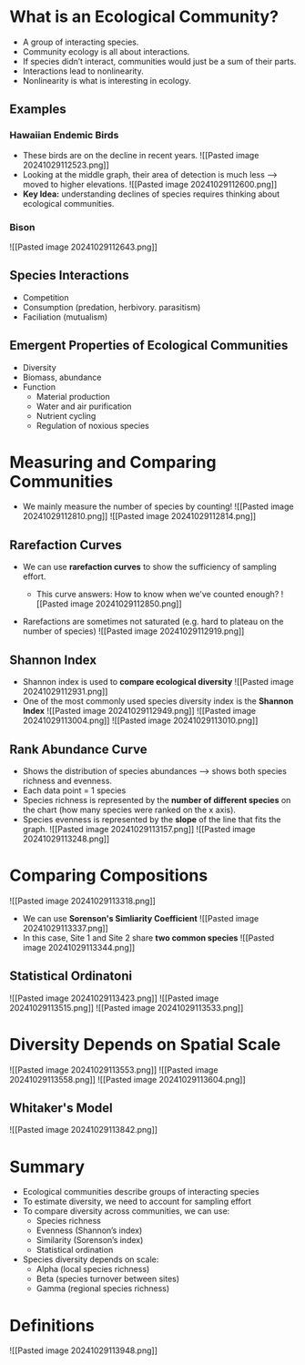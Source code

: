 
# What is an Ecological Community?
* A group of interacting species.
* Community ecology is all about interactions.
* If species didn’t interact, communities would just be a sum of their parts.
* Interactions lead to nonlinearity.
* Nonlinearity is what is interesting in ecology.

## Examples
### Hawaiian Endemic Birds
* These birds are on the decline in recent years.
![[Pasted image 20241029112523.png]]
* Looking at the middle graph, their area of detection is much less ⟶ moved to higher elevations.
![[Pasted image 20241029112600.png]]
* **Key Idea:** understanding declines of species requires thinking about ecological communities.

### Bison
![[Pasted image 20241029112643.png]]

## Species Interactions
* Competition
* Consumption (predation, herbivory. parasitism)
* Faciliation (mutualism)

## Emergent Properties of Ecological Communities
* Diversity
* Biomass, abundance
* Function
	* Material production
	* Water and air purification
	* Nutrient cycling
	* Regulation of noxious species

# Measuring and Comparing Communities
* We mainly measure the number of species by counting!
![[Pasted image 20241029112810.png]]
![[Pasted image 20241029112814.png]]

## Rarefaction Curves
* We can use **rarefaction curves** to show the sufficiency of sampling effort.
	* This curve answers: How to know when we've counted enough?
![[Pasted image 20241029112850.png]]

* Rarefactions are sometimes not saturated (e.g. hard to plateau on the number of species)
![[Pasted image 20241029112919.png]]

## Shannon Index
* Shannon index is used to **compare ecological diversity**
![[Pasted image 20241029112931.png]]
* One of the most commonly used species diversity index is the **Shannon Index**
![[Pasted image 20241029112949.png]]
![[Pasted image 20241029113004.png]]
![[Pasted image 20241029113010.png]]

## Rank Abundance Curve
* Shows the distribution of species abundances ⟶ shows both species richness and evenness.
* Each data point = 1 species
* Species richness is represented by the **number of different species** on the chart (how many species were ranked on the x axis).
* Species evenness is represented by the **slope** of the line that fits the graph.
![[Pasted image 20241029113157.png]]
![[Pasted image 20241029113248.png]]

# Comparing Compositions
![[Pasted image 20241029113318.png]]
* We can use **Sorenson's Simliarity Coefficient**
![[Pasted image 20241029113337.png]]
* In this case, Site 1 and Site 2 share **two common species**
![[Pasted image 20241029113344.png]]

## Statistical Ordinatoni
![[Pasted image 20241029113423.png]]
![[Pasted image 20241029113515.png]]
![[Pasted image 20241029113533.png]]

# Diversity Depends on Spatial Scale
![[Pasted image 20241029113553.png]]
![[Pasted image 20241029113558.png]]
![[Pasted image 20241029113604.png]]

## Whitaker's Model
![[Pasted image 20241029113842.png]]

# Summary
* Ecological communities describe groups of interacting species
* To estimate diversity, we need to account for sampling effort
* To compare diversity across communities, we can use:
	* Species richness
	* Evenness (Shannon’s index)
	* Similarity (Sorenson’s index)
	* Statistical ordination
* Species diversity depends on scale:
	* Alpha (local species richness)
	* Beta (species turnover between sites)
	* Gamma (regional species richness)

# Definitions
![[Pasted image 20241029113948.png]]

